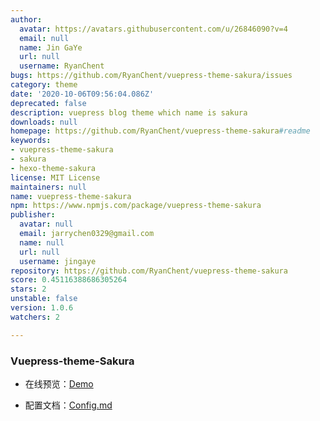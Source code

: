 ```yaml
---
author:
  avatar: https://avatars.githubusercontent.com/u/26846090?v=4
  email: null
  name: Jin GaYe
  url: null
  username: RyanChent
bugs: https://github.com/RyanChent/vuepress-theme-sakura/issues
category: theme
date: '2020-10-06T09:56:04.086Z'
deprecated: false
description: vuepress blog theme which name is sakura
downloads: null
homepage: https://github.com/RyanChent/vuepress-theme-sakura#readme
keywords:
- vuepress-theme-sakura
- sakura
- hexo-theme-sakura
license: MIT License
maintainers: null
name: vuepress-theme-sakura
npm: https://www.npmjs.com/package/vuepress-theme-sakura
publisher:
  avatar: null
  email: jarrychen0329@gmail.com
  name: null
  url: null
  username: jingaye
repository: https://github.com/RyanChent/vuepress-theme-sakura
score: 0.45116388686305264
stars: 2
unstable: false
version: 1.0.6
watchers: 2

---
```


### Vuepress-theme-Sakura

- 在线预览：[Demo](https://jarrychen.cn)

- 配置文档：[Config.md](https://jarrychen.cn/category/frontend/vuepress-theme-sakura.html)

